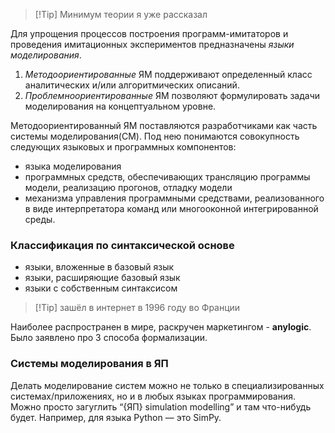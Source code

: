 
>[!Tip] Минимум теории я уже рассказал

Для упрощения процессов построения программ-имитаторов и проведения имитационных экспериментов предназначены *языки моделирования*.
1. *Методоориентированные* ЯМ поддерживают определенный класс аналитических и/или алгоритмических описаний.
2. *Проблемноориентированные* ЯМ позволяют формулировать задачи моделирования на концептуальном уровне.

Методоориентированный ЯМ поставляются разработчиками как часть системы моделирования(СМ). Под нею понимаются совокупность следующих языковых и программных компонентов:
- языка моделирования
- программных средств, обеспечивающих трансляцию программы модели, реализацию прогонов, отладку модели
- механизма управления программными средствами, реализованного в виде интерпретатора команд или многооконной интегрированной среды.

### Классификация по синтаксической основе
- языки, вложенные в базовый язык 
- языки, расширяющие базовый язык
- языки с собственным синтаксисом

>[!Tip] зашёл в интернет в 1996 году во Франции 

Наиболее распространен в мире, раскручен маркетингом - **anylogic**.
Было заявлено про 3 способа формализации.

### Системы моделирования в ЯП
Делать моделирование систем можно не только в специализированных системах/приложениях, но и в любых языках программирования.
Можно просто загуглить “{ЯП} simulation modelling” и там что-нибудь будет.
Например, для языка Python — это SimPy.